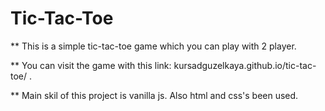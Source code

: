 # Tic-Tac-Toe
** This is a simple tic-tac-toe game which you can play with 2 player.

** You can visit the game with this link: kursadguzelkaya.github.io/tic-tac-toe/ .

** Main skil of this project is vanilla js. Also html and css's been used.

